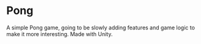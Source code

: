 # Pong
A simple Pong game, going to be slowly adding features and game logic to make it more interesting.  Made with Unity.
